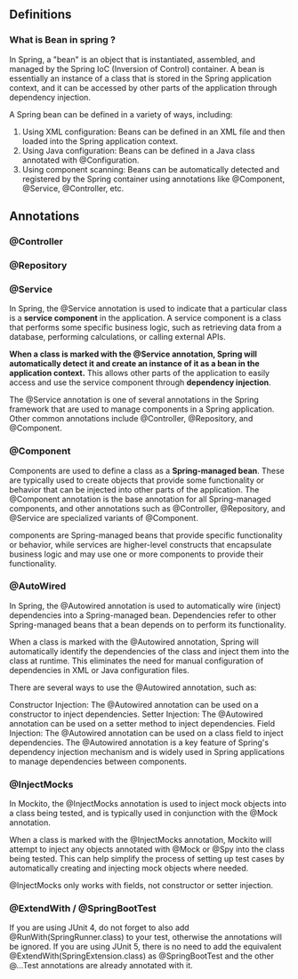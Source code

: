 

## Definitions

### What is Bean in spring ?
In Spring, a "bean" is an object that is instantiated, assembled, and managed by the Spring IoC (Inversion of Control) container. A bean is essentially an instance of a class that is stored in the Spring application context, and it can be accessed by other parts of the application through dependency injection.

A Spring bean can be defined in a variety of ways, including:

1. Using XML configuration: Beans can be defined in an XML file and then loaded into the Spring application context.
2. Using Java configuration: Beans can be defined in a Java class annotated with @Configuration.
3. Using component scanning: Beans can be automatically detected and registered by the Spring container using annotations like @Component, @Service, @Controller, etc.

## Annotations

### @Controller

### @Repository

### @Service
In Spring, the @Service annotation is used to indicate that a particular class is a **service component** in the application. A service component is a class that performs some specific business logic, such as retrieving data from a database, performing calculations, or calling external APIs.

**When a class is marked with the @Service annotation, Spring will automatically detect it and create an instance of it as a bean in the application context.** This allows other parts of the application to easily access and use the service component through **dependency injection**.

The @Service annotation is one of several annotations in the Spring framework that are used to manage components in a Spring application. Other common annotations include @Controller, @Repository, and @Component.

### @Component
Components are used to define a class as a **Spring-managed bean**. These are typically used to create objects that provide some functionality or behavior that can be injected into other parts of the application. The @Component annotation is the base annotation for all Spring-managed components, and other annotations such as @Controller, @Repository, and @Service are specialized variants of @Component.

components are Spring-managed beans that provide specific functionality or behavior, while services are higher-level constructs that encapsulate business logic and may use one or more components to provide their functionality.


### @AutoWired
In Spring, the @Autowired annotation is used to automatically wire (inject) dependencies into a Spring-managed bean. Dependencies refer to other Spring-managed beans that a bean depends on to perform its functionality.

When a class is marked with the @Autowired annotation, Spring will automatically identify the dependencies of the class and inject them into the class at runtime. This eliminates the need for manual configuration of dependencies in XML or Java configuration files.

There are several ways to use the @Autowired annotation, such as:

Constructor Injection: The @Autowired annotation can be used on a constructor to inject dependencies.
Setter Injection: The @Autowired annotation can be used on a setter method to inject dependencies.
Field Injection: The @Autowired annotation can be used on a class field to inject dependencies.
The @Autowired annotation is a key feature of Spring's dependency injection mechanism and is widely used in Spring applications to manage dependencies between components.

### @InjectMocks
In Mockito, the @InjectMocks annotation is used to inject mock objects into a class being tested, and is typically used in conjunction with the @Mock annotation.

When a class is marked with the @InjectMocks annotation, Mockito will attempt to inject any objects annotated with @Mock or @Spy into the class being tested. This can help simplify the process of setting up test cases by automatically creating and injecting mock objects where needed.

@InjectMocks only works with fields, not constructor or setter injection. 

### @ExtendWith / @SpringBootTest
If you are using JUnit 4, do not forget to also add @RunWith(SpringRunner.class) to your test, otherwise the annotations will be ignored. If you are using JUnit 5, there is no need to add the equivalent @ExtendWith(SpringExtension.class) as @SpringBootTest and the other @…​Test annotations are already annotated with it.

